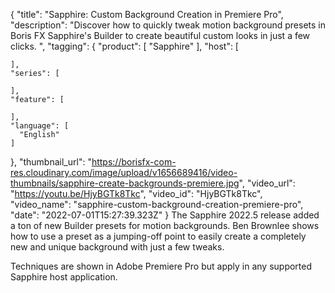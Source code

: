 {
  "title": "Sapphire: Custom Background Creation in Premiere Pro",
  "description": "Discover how to quickly tweak motion background presets in Boris FX Sapphire's Builder to create beautiful custom looks in just a few clicks. ",
  "tagging": {
    "product": [
      "Sapphire"
    ],
    "host": [

    ],
    "series": [

    ],
    "feature": [

    ],
    "language": [
      "English"
    ]
  },
  "thumbnail_url": "https://borisfx-com-res.cloudinary.com/image/upload/v1656689416/video-thumbnails/sapphire-create-backgrounds-premiere.jpg",
  "video_url": "https://youtu.be/HjyBGTk8Tkc",
  "video_id": "HjyBGTk8Tkc",
  "video_name": "sapphire-custom-background-creation-premiere-pro",
  "date": "2022-07-01T15:27:39.323Z"
}
The Sapphire 2022.5 release added a ton of new Builder presets for motion backgrounds. Ben Brownlee shows how to use a preset as a jumping-off point to easily create a completely new and unique background with just a few tweaks.

Techniques are shown in Adobe Premiere Pro but apply in any supported Sapphire host application.